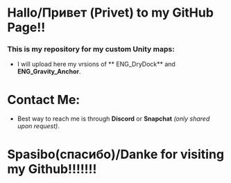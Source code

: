# Hallo/Привет (Privet) to my GitHub Page!!

### This is my repository for my custom Unity maps:
- I will upload here my vrsions of ** ENG_DryDock** and **ENG_Gravity_Anchor**.

# Contact Me:
- Best way to reach me is through **Discord** or **Snapchat** *(only shared upon request)*.

# **Spasibo(спасибо)/Danke for visiting my Github!!!!!!!**
